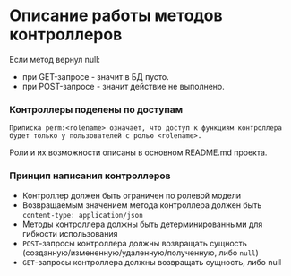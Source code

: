 # **Описание работы методов контроллеров**

Если метод вернул null:
- при GET-запросе - значит в БД пусто.
- при POST-запросе - значит действие не выполнено.

### Контроллеры поделены по доступам
`Приписка perm:<rolename> означает, что доступ к функциям контроллера будет только у пользователей с ролью <rolename>.`

Роли и их возможности описаны в основном README.md проекта.

### Принцип написания контроллеров
- Контроллер должен быть ограничен по ролевой модели
- Возвращаемым значением метода контроллера должен быть `content-type: application/json`
- Методы контроллера должны быть детерминированными для гибкости использования
- `POST`-запросы контроллера должны возвращать сущность 
(созданную/измененную/удаленную/полученную, либо `null`)
- `GET`-запросы контроллера должны возвращать сущность, либо null